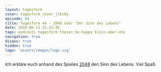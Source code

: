 ```yaml
---
layout: tagesform
cover: tagesform_cover_jtbc9y
episode: 44
title: Tagesform 44 - 2048 oder "Der Sinn des Lebens"
date: 2016-06-11 21:23:45
tags: podcasts tagesform thesen be-happy klein-aber-oho
navigation: true
disqus: true
hidden: true
logo: 'assets/images/logo.svg'
---
```


Ich erkläre euch anhand des Spieles [2048](https://gabrielecirulli.github.io/2048/) den Sinn des Lebens.
Viel Spaß.
